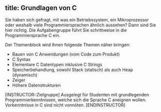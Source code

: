 title: Grundlagen von C
---
Sie haben sich gefragt, mit was ein Betriebssystem, ein Mikroprozessor oder
weshalb viele Programmiersprachen ähnlich aussehen?
Dann sind Sie hier richtig.
Die Aufgabengruppe führt Sie schrittweise in die Programmiersprache C ein.

Der Themenblock wird Ihnen folgende Themen näher bringen:

- Bauen von C Anwendungen (vom Code zum Produkt)
- C Syntax
- Elementare C Datentypen inklusive C Strings
- Speicherbehandlung, sowohl Stack (statisch) als auch Heap (dynamisch)
- Zeiger
- Höhere Datenstrukturen

[INSTRUCTOR::Zielgruppe]
Ausgelegt für Studenten mit grundlegenden Programmierkenntnissen, welche sich
die Sprache C aneignen wollen.
Vorkenntnisse in C sind nicht vonnöten.
[ENDINSTRUCTOR]